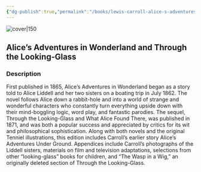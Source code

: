 ```yaml
---
{"dg-publish":true,"permalink":"/books/lewis-carroll-alice-s-adventures-in-wonderland-and-through-the-looking-glass/","title":"\"Alice’s Adventures in Wonderland and Through the Looking-Glass\"","tags":["classic","Fantasy","fiction"]}
---
```




![cover|150](http://books.google.com/books/content?id=JEidCgAAQBAJ&printsec=frontcover&img=1&zoom=1&edge=curl&source=gbs_api)

## Alice’s Adventures in Wonderland and Through the Looking-Glass

### Description

First published in 1865, Alice’s Adventures in Wonderland began as a story told to Alice Liddell and her two sisters on a boating trip in July 1862. The novel follows Alice down a rabbit-hole and into a world of strange and wonderful characters who constantly turn everything upside down with their mind-boggling logic, word play, and fantastic parodies. The sequel, Through the Looking-Glass and What Alice Found There, was published in 1871, and was both a popular success and appreciated by critics for its wit and philosophical sophistication. Along with both novels and the original Tenniel illustrations, this edition includes Carroll’s earlier story Alice’s Adventures Under Ground. Appendices include Carroll’s photographs of the Liddell sisters, materials on film and television adaptations, selections from other “looking-glass” books for children, and “The Wasp in a Wig,” an originally deleted section of Through the Looking-Glass.
```